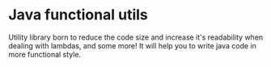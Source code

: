 # Java functional utils
Utility library born to reduce the code size and increase it's readability when dealing with lambdas, and some more! It will help you to write java code in more functional style.
